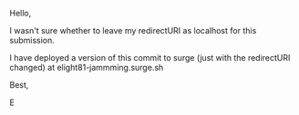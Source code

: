 Hello,

I wasn't sure whether to leave my redirectURI as localhost for this submission. 

I have deployed a version of this commit to surge (just with the redirectURI changed) at elight81-jammming.surge.sh

Best,

E
